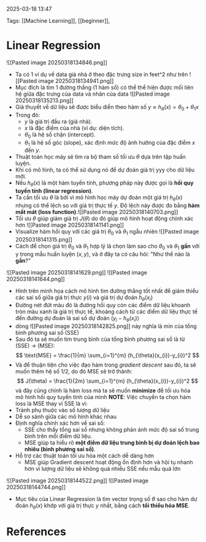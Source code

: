 2025-03-18 13:47


Tags: [[Machine Learning]], [[beginner]], 

# Linear Regression

![[Pasted image 20250318134846.png]]
- Ta có 1 ví dụ về data giá nhà ở theo đặc trưng size in feet^2 như trên
![[Pasted image 20250318134941.png]]
- Mục đích là tìm 1 đường thẳng (1 hàm số) có thể thể hiện được mối liên hệ giữa đặc trưng của data và nhãn của data 
![[Pasted image 20250318135213.png]]
- Giả thuyết về dữ liệu sẽ được biểu diễn theo hàm số $y \approx h_{\theta}(x) = \theta_{0} + \theta_{1}x$ 
- Trong đó:
	- $y$ là giá trị đầu ra (giá nhà).
	- $x$ là đặc điểm của nhà (ví dụ: diện tích).
	- $\theta_{0}$​ là hệ số chặn (intercept).
	- $\theta_{1}$ là hệ số góc (slope), xác định mức độ ảnh hưởng của đặc điểm $x$ đến $y$.
-  Thuật toán học máy sẽ tìm ra bộ tham số tối ưu $\theta$ dựa trên tập huấn luyện.
- Khi có mô hình, ta có thể sử dụng nó để dự đoán giá trị yyy cho dữ liệu mới.
- Nếu $h_{\theta}(x)$ là một hàm tuyến tính, phương pháp này được gọi là **hồi quy tuyến tính (linear regression)**.
- Ta cần tối ưu $\theta$ là bởi vì mô hình học máy dự đoán một giá trị $h_{\theta}(x)$ nhưng có thể lệch so với giá trị thực tế $y$. Độ lệch này được đo bằng **hàm mất mát (loss function)**.![[Pasted image 20250318140703.png]]
- Tối ưu $\theta$ giúp giảm giá trị $J(\theta)$ do đó giúp mô hình hoạt động chính xác hơn
![[Pasted image 20250318141141.png]]
- Visualize hàm hồi quy với các giá trị $\theta_{0}$ và $\theta_{1}$  ngẫu nhiên
![[Pasted image 20250318141315.png]]
- Cách để chọn giá trị $\theta_{0}$ và $\theta_{1}$ hợp lý là chọn làm sao cho $\theta_{0}$ và $\theta_{1}$ **gần** với y trong mẫu huấn luyện $(x,y)$, và ở đây ta có câu hỏi: "Như thế nào là **gần**?"

![[Pasted image 20250318141629.png]]
![[Pasted image 20250318141644.png]]
- Hình trên minh họa cách mô hình tìm đường thẳng tốt nhất để giảm thiểu các sai số giữa giá trị thực $y(i)$ và giá trị dự đoán $h_{\theta}(x_{i})$
- Đường nét đứt màu đỏ là đường hồi quy còn các điểm dữ liệu khoanh tròn màu xanh là giá trị thực tế, khoảng cách từ các điểm dữ liệu thực tế đến đường dự đoán là sai số dự đoán $(y_{i}-h_{\theta}(x_{i}))$ 
- dòng ![[Pasted image 20250318142825.png]] này nghĩa là min của tổng bình phương sai số (SSE)
- Sau đó ta sẽ muốn tìm trung bình của tổng bình phương sai số là từ (SSE) -> (MSE):
$$
\text{MSE} = \frac{1}{m} \sum_{i=1}^{m} (h_{\theta}(x_{i})-y_{i})^2
$$
- Và để thuận tiện cho việc đạo hàm trong *gradient descent* sau đó, ta sẽ muốn thêm hệ số 1/2, do đó MSE sẽ trở thành: 
 $$
J(\theta) = \frac{1}{2m} \sum_{i=1}^{m} (h_{\theta}(x_{i})-y_{i})^2
$$
và đây cũng chính là hàm loss mà ta sẽ muốn **minimize** để tối ưu hóa mô hình hồi quy tuyến tính của mình
**NOTE**: Việc chuyển ta chọn hàm loss là MSE thay vì SSE là vì:
- Tránh phụ thuộc vào số lượng dữ liệu
- Dễ so sánh giữa các mô hình khác nhau 
- Định nghĩa chính xác hơn về sai số:
	- SSE cho thấy tổng sai số nhưng không phản ánh mức độ sai số trung bình trên mỗi điểm dữ liệu.
	- MSE giúp ta hiểu rõ **một điểm dữ liệu trung bình bị dự đoán lệch bao nhiêu (bình phương sai số)**.
- Hỗ trợ các thuật toán tối ưu hóa một cách dễ dàng hơn
	- MSE giúp Gradient descent hoạt động ổn định hơn và hội tụ nhanh hơn vì lượng dữ liệu sẽ không quá nhiều SSE nếu mẫu quá lớn 

![[Pasted image 20250318144522.png]]
![[Pasted image 20250318144744.png]]

-  Mục tiêu của Linear Regression là tìm vector trọng số $\theta$ sao cho hàm dự đoán $h_\theta(x)$ khớp với giá trị thực $y$ nhất, bằng cách **tối thiểu hóa MSE**.
# References
